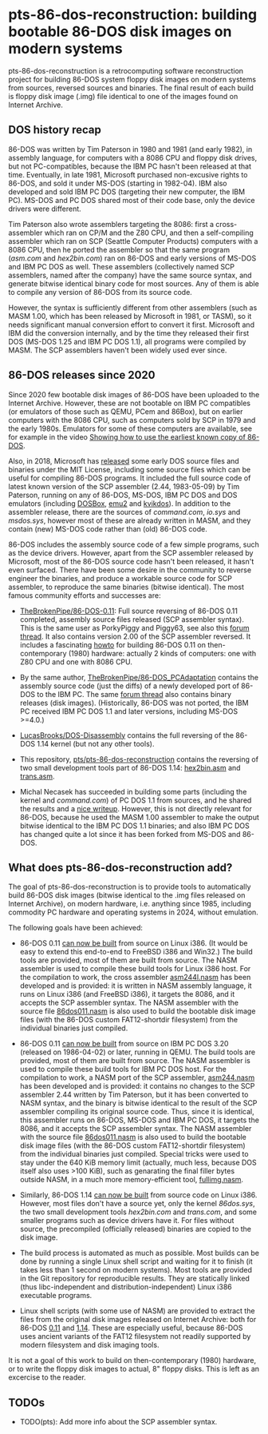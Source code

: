 # pts-86-dos-reconstruction: building bootable 86-DOS disk images on modern systems

pts-86-dos-reconstruction is a retrocomputing software reconstruction
project for building 86-DOS system floppy disk images on modern systems from
sources, reversed sources and binaries. The final result of each build is
floppy disk image (.img) file identical to one of the images found on
Internet Archive.

## DOS history recap

86-DOS was written by Tim Paterson in 1980 and 1981 (and early 1982), in
assembly language, for computers with a 8086 CPU and floppy disk drives, but
not PC-compatibles, because the IBM PC hasn't been released at that time.
Eventually, in late 1981, Microsoft purchased non-excusive rights to 86-DOS,
and sold it under MS-DOS (starting in 1982-04). IBM also developed and sold
IBM PC DOS (targeting their new computer, the IBM PC). MS-DOS and PC DOS
shared most of their code base, only the device drivers were different.

Tim Paterson also wrote assemblers targeting the 8086: first a
cross-assembler which ran on CP/M and the Z80 CPU, and then a self-compiling
assembler which ran on SCP (Seattle Computer Products) computers with a 8086
CPU, then he ported the assembler so that the same program (*asm.com* and
*hex2bin.com*) ran on 86-DOS and early versions of MS-DOS and IBM PC DOS as
well. These assemblers (collectively named SCP assemblers, named after the
company) have the same source syntax, and generate bitwise identical binary
code for most sources. Any of them is able to compile any version of 86-DOS
from its source code.

However, the syntax is sufficiently different from other assemblers (such as
MASM 1.00, which has been released by Microsoft in 1981, or TASM), so it
needs significant manual conversion effort to convert it first. Microsoft
and IBM did the conversion internally, and by the time they released their
first DOS (MS-DOS 1.25 and IBM PC DOS 1.1), all programs were compiled by
MASM. The SCP assemblers haven't been widely used ever since.

## 86-DOS releases since 2020

Since 2020 few bootable disk images of 86-DOS have been uploaded to the
Internet Archive. However, these are not bootable on IBM PC compatibles (or
emulators of those such as QEMU, PCem and 86Box), but on earlier computers
with the 8086 CPU, such as computers sold by SCP in 1979 and the early
1980s. Emulators for some of these computers are available, see for example
in the video [Showing how to use the earliest known copy of
86-DOS](https://www.youtube.com/watch?v=Zd7T5euID1E).

Also, in 2018, Microsoft has
[released](https://github.com/microsoft/MS-DOS/tree/main/v1.25/source) some
early DOS source files and binaries under the MIT License, including some
source files which can be useful for compiling 86-DOS programs. It included
the full source code of latest known version of the SCP assembler (2.44,
1983-05-09) by Tim Paterson, running on any of 86-DOS, MS-DOS, IBM PC DOS
and DOS emulators (including [DOSBox](https://www.dosbox.com/),
[emu2](https://github.com/dmsc/emu2) and
[kvikdos](https://github.com/pts/kvikdos)). In addition to the assembler
release, there are the sources of *command.com*, *io.sys* and *msdos.sys*,
however most of these are already written in MASM, and they contain (new)
MS-DOS code rather than (old) 86-DOS code.

86-DOS includes the assembly source code of a few simple programs, such as
the device drivers. However, apart from the SCP assembler released by
Microsoft, most of the 86-DOS source code hasn't been released, it hasn't
even surfaced. There have been some desire in the community to reverse
engineer the binaries, and produce a workable source code for SCP assembler,
to reproduce the same binaries (bitwise identical). The most famous
community efforts and successes are:

* [TheBrokenPipe/86-DOS-0.11](https://github.com/TheBrokenPipe/86-DOS-0.11):
  Full source reversing of 86-DOS 0.11 completed, assembly source files
  released (SCP assembler syntax). This is the same user as PorkyPiggy and
  Piggy63, see also this
  [forum thread](https://forum.vcfed.org/index.php?threads/earliest-known-copies-of-86-dos.1246146/).
  It also contains version 2.00 of the SCP assembler reversed. It
  includes a fascinating
  [howto](https://github.com/TheBrokenPipe/86-DOS-0.11/blob/main/Building.md)
  for building 86-DOS 0.11 on then-contemporary (1980) hardware: actually 2
  kinds of computers: one with Z80 CPU and one with 8086 CPU.

* By the same author,
  [TheBrokenPipe/86-DOS_PCAdaptation](https://github.com/TheBrokenPipe/86-DOS_PCAdaptation)
  contains the assembly source code (just the diffs) of a newly developed
  port of 86-DOS to the IBM PC. The same
  [forum thread](https://forum.vcfed.org/index.php?threads/earliest-known-copies-of-86-dos.1246146/)
  also contains binary releases (disk images).
  (Historically, 86-DOS was not ported, the IBM PC received IBM PC DOS 1.1
  and later versions, including MS-DOS >=4.0.)

* [LucasBrooks/DOS-Disassembly](https://github.com/LucasBrooks/DOS-Disassembly/tree/main/86-DOS/1.14)
  contains the full reversing of the 86-DOS 1.14 kernel (but not any other
  tools).

* This repository,
  [pts/pts-86-dos-reconstruction](https://github.com/pts/pts-86-dos-reconstruction)
  contains the reversing of two small development tools part of 86-DOS 1.14:
  [hex2bin.asm](1.14-scp-oem-tarbell/hex2bin.asm) and
  [trans.asm](1.14-scp-oem-tarbell/trans.asm).

* Michal Necasek has succeeded in building some parts (including the kernel
  and *command.com*) of PC DOS 1.1 from sources, and he shared the results
  and a [nice
  writeup](https://www.os2museum.com/wp/pc-dos-1-1-from-scratch/). However,
  this is not directly relevant for 86-DOS, because he used the MASM 1.00
  assembler to make the output bitwise identical to the IBM PC DOS 1.1
  binaries; and also IBM PC DOS has changed quite a lot since it has been
  forked from MS-DOS and 86-DOS.

## What does pts-86-dos-reconstruction add?

The goal of pts-86-dos-reconstruction is to provide tools to automatically
build 86-DOS disk images (bitwise identical to the .img files released on
Internet Archive), on modern hardware, i.e. anything since 1985, including
commodity PC hardware and operating systems in 2024, without emulation.

The following goals have been achieved:

* 86-DOS 0.11 [can now be built](0.11-nojunk/compile.sh) from source on
  Linux i386. (It would be easy to extend this end-to-end to FreeBSD i386
  and Win32.) The build tools are provided, most of them are built from
  source. The NASM assembler is used to compile these build tools for Linux
  i386 host. For the compilation to work, the cross assembler
  [asm244l.nasm](asm244l.nasm) has been developed and is provided: it is
  written in NASM assembly language, it runs on Linux i386 (and FreeBSD
  i386), it targets the 8086, and it accepts the SCP assembler syntax. The
  NASM assembler with the source file
  [86dos011.nasm](0.11-nojunk/86dos011.nasm) is also used to build the
  bootable disk image files (with the 86-DOS custom FAT12-shortdir
  filesystem) from the individual binaries just compiled.

* 86-DOS 0.11 [can now be built](0.11-nojunk/compile_qemu_pcdos320.sh) from
  source on IBM PC DOS 3.20 (released on 1986-04-02) or later, running in
  QEMU. The build tools are provided, most of them are built from source.
  The NASM assembler is used to compile these build tools for IBM PC DOS
  host. For the compilation to work, a NASM port of the SCP assembler,
  [asm244.nasm](asm244.nasm) has been developed and is provided: it contains
  no changes to the SCP assembler 2.44 written by Tim Paterson, but it has
  been converted to NASM syntax, and the binary is bitwise identical to the
  result of the SCP assembler compiling its original source code. Thus,
  since it is identical, this assembler runs on 86-DOS, MS-DOS and IBM PC
  DOS, it targets the 8086, and it accepts the SCP assembler syntax. The
  NASM assembler with the source file
  [86dos011.nasm](0.11-nojunk/86dos011.nasm) is also used to build the
  bootable disk image files (with the 86-DOS custom FAT12-shortdir
  filesystem) from the individual binaries just compiled. Special tricks
  were used to stay under the 640 KiB memory limit (actually, much less,
  because DOS itself also uses >100 KiB), such as genarating the final
  filler bytes outside NASM, in a much more memory-efficient tool,
  [fullimg.nasm](fullimg.nasm).

* Similarly, 86-DOS 1.14 [can now be built](1.14-scp-oem-tarbell/) from
  source code on Linux i386. However, most files don't have a source yet,
  only the kernel *86dos.sys*, the two small development tools *hex2bin.com*
  and *trans.com*, and some smaller programs such as device drivers have it.
  For files without source, the precompiled (officially released) binaries
  are copied to the disk image.

* The build process is automated as much as possible. Most builds can be
  done by running a single Linux shell script and waiting for it to finish
  (it takes less than 1 second on modern systems). Most tools are provided
  in the Git repository for reproducible results. They are statically linked
  (thus libc-independent and distribution-independent) Linux i386 executable
  programs.

* Linux shell scripts (with some use of NASM) are provided to extract the
  files from the original disk images released on Internet Archive: both for
  86-DOS [0.11](0.11-junk/extract.sh) and
  [1.14](1.14-scp-oem-tarbell/extract.sh). These are especially useful,
  because 86-DOS uses ancient variants of the FAT12 filesystem not readily
  supported by modern filesystem and disk imaging tools.

It is not a goal of this work to build on then-contemporary (1980) hardware,
or to write the floppy disk images to actual, 8" floppy disks. This is left
as an excercise to the reader.

## TODOs

* TODO(pts): Add more info about the SCP assembler syntax.
